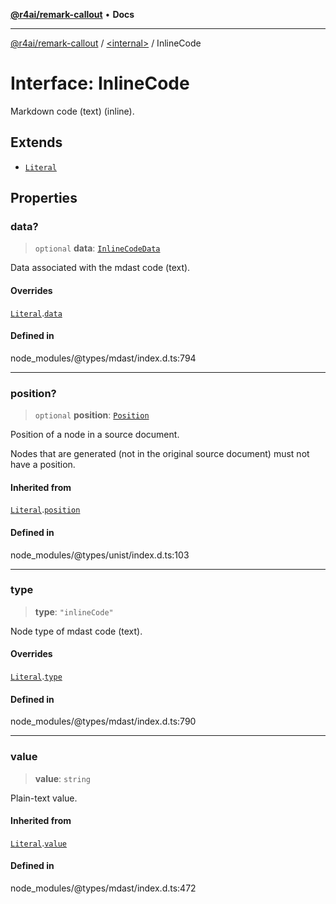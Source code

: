 [**@r4ai/remark-callout**](../../README.md) • **Docs**

***

[@r4ai/remark-callout](../../globals.md) / [\<internal\>](../README.md) / InlineCode

# Interface: InlineCode

Markdown code (text) (inline).

## Extends

- [`Literal`](Literal.md)

## Properties

### data?

> `optional` **data**: [`InlineCodeData`](InlineCodeData.md)

Data associated with the mdast code (text).

#### Overrides

[`Literal`](Literal.md).[`data`](Literal.md#data-1)

#### Defined in

node\_modules/@types/mdast/index.d.ts:794

***

### position?

> `optional` **position**: [`Position`](Position.md)

Position of a node in a source document.

Nodes that are generated (not in the original source document) must not
have a position.

#### Inherited from

[`Literal`](Literal.md).[`position`](Literal.md#position-1)

#### Defined in

node\_modules/@types/unist/index.d.ts:103

***

### type

> **type**: `"inlineCode"`

Node type of mdast code (text).

#### Overrides

[`Literal`](Literal.md).[`type`](Literal.md#type-1)

#### Defined in

node\_modules/@types/mdast/index.d.ts:790

***

### value

> **value**: `string`

Plain-text value.

#### Inherited from

[`Literal`](Literal.md).[`value`](Literal.md#value-1)

#### Defined in

node\_modules/@types/mdast/index.d.ts:472

